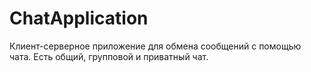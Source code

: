 # ChatApplication


Клиент-серверное приложение для обмена сообщений с помощью чата.
Есть общий, групповой и приватный чат.
